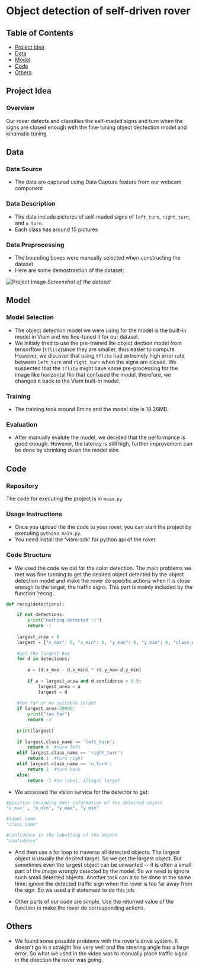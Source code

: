 # Object detection of self-driven rover

## Table of Contents
- [Project Idea](#project-idea)
- [Data](#data)
- [Model](#model)
- [Code](#code)
- [Others](#others)

## Project Idea
### Overview
Our rover detects and classifies the self-maded signs and turn when the signs are closed enough with the fine-tuning object dectection model and kinamatic tuning.


## Data
### Data Source
- The data are captured using Data Capture feature from our webcam component

### Data Description
- The data include pictures of self-maded signs of `left_turn`, `right_turn`, and `u_turn`.
- Each class has around 15 pictures

### Data Preprocessing
- The bounding boxes were manually selected when constructing the dataset
- Here are some demostrastion of the dataset:

![Project Image](dataset.png)
*Screenshot of the dataset*
    

## Model
### Model Selection
- The object detection model we were using for the model is the built-in model in Viam and we fine-tuned it for our dataset.
- We initialy tried to use the pre-trained lite object dection model from tensorflow (`tflite`)since they are smaller, thus easier to compute. However, we discover that using `tflite` had extremely high error rate between `left_turn` and `right_turn` when the signs are closed. We suspected that the `tflite` might have some pre-processing for the image like horizontal flip that confused the model, therefore, we changed it back to the Viam built-in model.

### Training
- The training took around 8mins and the model size is 18.26MB.

### Evaluation
- After manually evalute the model, we decided that the performance is good enough. However, the latency is still high, further improvement can be done by shrinking down the model size.

## Code
### Repository
The code for executing the project is in `main.py`.

### Usage Instructions
- Once you upload the the code to your rover, you can start the project by executing `python3 main.py`.
- You need install the 'viam-sdk' for python api of the rover.
### Code Structure
- We used the code we did for the color detection. The main problems we met was fine tunning to get the desired object detected by the object detection model and make the rover do specific actions when it is close enough to the target, the traffic signs. This part is mainly included by the function 'recog'.

```python
def recog(detections):

    if not detections:
        print("nothing detected :(")
        return -1
        
    largest_area = 0
    largest = {"x_max": 0, "x_min": 0, "y_max": 0, "y_min": 0, "class_name": None, "confidence":0}
    
    #get the largest box
    for d in detections:
        
        a = (d.x_max - d.x_min) * (d.y_max-d.y_min)
        
        if a > largest_area and d.confidence > 0.5:
            largest_area = a
            largest = d
    
    #too far or no suitable target
    if largest_area<30000:
        print("too far")
        return -2
    
    print(largest)
    
    if largest.class_name == 'left_turn':
        return 0  #turn left
    elif largest.class_name == 'right_turn':
        return 1  #turn right
    elif largest.class_name == 'u_turn':
        return 2  #turn back
    else:
        return -1 #no label, illegal target
```

- We accessed the vision service for the detector to get:

```python
#position (bounding box) information of the detected object
"x_max" , "x_min", "y_max", "y_min"

#label name
"class_name"

#confidence in the labelling of the object
"confidence"
```
- And then use a for loop to traverse all detected objects. The largest object is usually the desired target. So we get the largest object. But sometimes even the largest object can be unwanted -- it is often a small part of the image wrongly detected by the model. So we need to ignore such small detected objects. Another task can also be done at the same time: ignore the detected traffic sign when the rover is too far away from the sign. So we used a if statement to do this job.

- Other parts of our code are simple. Use the returned value of the function to make the rover do corresponding actions.
## Others
- We found some possible problems with the rover's drive system. It doesn't go in a straight line very well and the steering angle has a large error. So what we used in the video was to manually place traffic signs in the direction the rover was going.

